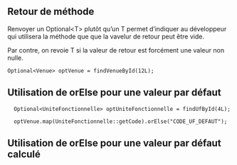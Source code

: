 ## Retour de méthode
Renvoyer un Optional\<T> plutôt qu’un T permet d’indiquer au développeur qui utilisera la méthode que que la vavelur de retour peut être vide.

Par contre, on revoie T si la valeur de retour est forcément une valeur non nulle.
```
Optional<Venue> optVenue = findVenueById(12L);
```
## Utilisation de orElse pour une valeur par défaut
```
  Optional<UniteFonctionnelle> optUniteFonctionnelle = findUfById(4L);

  optVenue.map(UniteFonctionnelle::getCode).orElse("CODE_UF_DEFAUT");

```
## Utilisation de orElse pour une valeur par défaut calculé
